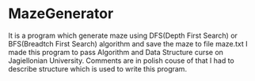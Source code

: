 # MazeGenerator

It is a program which generate maze using DFS(Depth First Search) or BFS(Breadtch First Search) algorithm and save the maze to file maze.txt
I made this program to pass Algorithm and Data Structure curse on Jagiellonian University. 
Comments are in polish couse of that I had to describe structure which is used to write this program.

